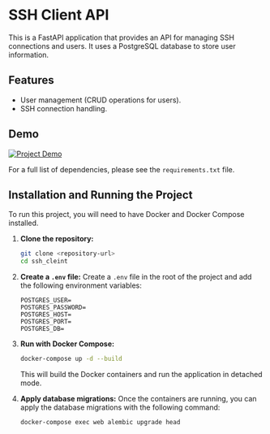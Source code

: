 # SSH Client API

This is a FastAPI application that provides an API for managing SSH connections and users. It uses a PostgreSQL database to store user information.

## Features

*   User management (CRUD operations for users).
*   SSH connection handling.

## Demo

[![Project Demo](https://github.com/user-attachments/assets/bda99407-0431-49ca-98c0-c7b5b4dc6380)](https://github.com/user-attachments/assets/bda99407-0431-49ca-98c0-c7b5b4dc6380)


For a full list of dependencies, please see the `requirements.txt` file.

## Installation and Running the Project

To run this project, you will need to have Docker and Docker Compose installed.

1.  **Clone the repository:**
    ```bash
    git clone <repository-url>
    cd ssh_cleint
    ```

2.  **Create a `.env` file:**
    Create a `.env` file in the root of the project and add the following environment variables:
    ```
    POSTGRES_USER=
    POSTGRES_PASSWORD=
    POSTGRES_HOST=
    POSTGRES_PORT=
    POSTGRES_DB=
    ```

3.  **Run with Docker Compose:**
    ```bash
    docker-compose up -d --build
    ```
    This will build the Docker containers and run the application in detached mode.

4.  **Apply database migrations:**
    Once the containers are running, you can apply the database migrations with the following command:
    ```bash
    docker-compose exec web alembic upgrade head
    ```

